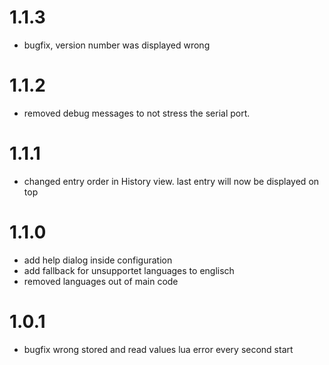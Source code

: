 # 1.1.3
- bugfix, version number was displayed wrong

# 1.1.2
- removed debug messages to not stress the serial port. 

# 1.1.1
- changed entry order in History view. 
    last entry will now be displayed on top

# 1.1.0
- add help dialog inside configuration
- add fallback for unsupportet languages to englisch
- removed languages out of main code

# 1.0.1
- bugfix wrong stored and read values
    lua error every second start